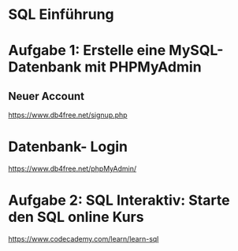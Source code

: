 # SQL Einführung

# Aufgabe 1: Erstelle eine MySQL-Datenbank mit PHPMyAdmin

## Neuer Account
https://www.db4free.net/signup.php

# Datenbank- Login
https://www.db4free.net/phpMyAdmin/


# Aufgabe 2: SQL Interaktiv: Starte den SQL online Kurs
https://www.codecademy.com/learn/learn-sql
